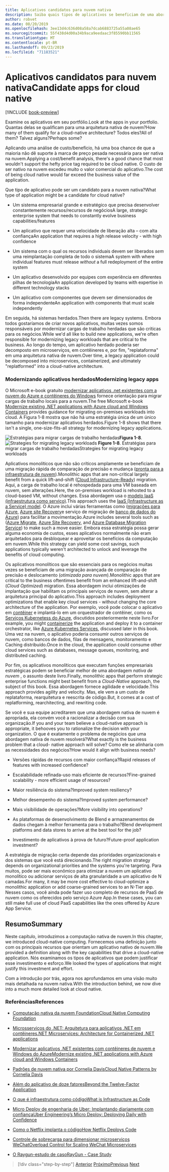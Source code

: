 ```yaml
---
title: Aplicativos candidatos para nuvem nativa
description: Saiba quais tipos de aplicativos se beneficiam de uma abordagem nativa de nuvem
author: robvet
ms.date: 08/20/2019
ms.openlocfilehash: 3ee13d4c636d08a58a7dcab6883725a55a08ae65
ms.sourcegitcommit: 55f438d4d00a34b9aca9eedaac3f85590bb11565
ms.translationtype: MT
ms.contentlocale: pt-BR
ms.lasthandoff: 09/23/2019
ms.locfileid: "71183521"
---
```

# <a name="candidate-apps-for-cloud-native"></a><span data-ttu-id="21e71-103">Aplicativos candidatos para nuvem nativa</span><span class="sxs-lookup"><span data-stu-id="21e71-103">Candidate apps for cloud native</span></span>

[!INCLUDE [book-preview](../../../includes/book-preview.md)]

<span data-ttu-id="21e71-104">Examine os aplicativos em seu portfólio.</span><span class="sxs-lookup"><span data-stu-id="21e71-104">Look at the apps in your portfolio.</span></span> <span data-ttu-id="21e71-105">Quantas delas se qualificam para uma arquitetura nativa de nuvem?</span><span class="sxs-lookup"><span data-stu-id="21e71-105">How many of them qualify for a cloud-native architecture?</span></span> <span data-ttu-id="21e71-106">Todos eles?</span><span class="sxs-lookup"><span data-stu-id="21e71-106">All of them?</span></span> <span data-ttu-id="21e71-107">Talvez alguns?</span><span class="sxs-lookup"><span data-stu-id="21e71-107">Perhaps some?</span></span>

<span data-ttu-id="21e71-108">Aplicando uma análise de custo/benefício, há uma boa chance de que a maioria não dê suporte à marca de preço pesada necessária para ser nativa na nuvem.</span><span class="sxs-lookup"><span data-stu-id="21e71-108">Applying a cost/benefit analysis, there's a good chance that most wouldn't support the hefty price tag required to be cloud native.</span></span> <span data-ttu-id="21e71-109">O custo de ser nativo na nuvem excedeu muito o valor comercial do aplicativo.</span><span class="sxs-lookup"><span data-stu-id="21e71-109">The cost of being cloud native would far exceed the business value of the application.</span></span>

<span data-ttu-id="21e71-110">Que tipo de aplicativo pode ser um candidato para a nuvem nativa?</span><span class="sxs-lookup"><span data-stu-id="21e71-110">What type of application might be a candidate for cloud native?</span></span>

- <span data-ttu-id="21e71-111">Um sistema empresarial grande e estratégico que precisa desenvolver constantemente recursos/recursos de negócios</span><span class="sxs-lookup"><span data-stu-id="21e71-111">A large, strategic enterprise system that needs to constantly evolve business capabilities/features</span></span>

- <span data-ttu-id="21e71-112">Um aplicativo que requer uma velocidade de liberação alta – com alta confiança</span><span class="sxs-lookup"><span data-stu-id="21e71-112">An application that requires a high release velocity - with high confidence</span></span>

- <span data-ttu-id="21e71-113">Um sistema com o qual os recursos individuais devem ser liberados *sem* uma reimplantação completa de todo o sistema</span><span class="sxs-lookup"><span data-stu-id="21e71-113">A system with where individual features must release *without* a full redeployment of the entire system</span></span>

- <span data-ttu-id="21e71-114">Um aplicativo desenvolvido por equipes com experiência em diferentes pilhas de tecnologia</span><span class="sxs-lookup"><span data-stu-id="21e71-114">An application developed by teams with expertise in different technology stacks</span></span>

- <span data-ttu-id="21e71-115">Um aplicativo com componentes que devem ser dimensionados de forma independente</span><span class="sxs-lookup"><span data-stu-id="21e71-115">An application with components that must scale independently</span></span>

<span data-ttu-id="21e71-116">Em seguida, há sistemas herdados.</span><span class="sxs-lookup"><span data-stu-id="21e71-116">Then there are legacy systems.</span></span> <span data-ttu-id="21e71-117">Embora todos gostaríamos de criar novos aplicativos, muitas vezes somos responsáveis por modernizar cargas de trabalho herdadas que são críticas para os negócios.</span><span class="sxs-lookup"><span data-stu-id="21e71-117">While we'd all like to build new applications, we're often responsible for modernizing legacy workloads that are critical to the business.</span></span> <span data-ttu-id="21e71-118">Ao longo do tempo, um aplicativo herdado poderia ser decomposto em microserviços, em contêineres e, por fim, "replataforma" em uma arquitetura nativa de nuvem.</span><span class="sxs-lookup"><span data-stu-id="21e71-118">Over time, a legacy application could be decomposed into microservices, containerized, and ultimately "replatformed" into a cloud-native architecture.</span></span>  

### <a name="modernizing-legacy-apps"></a><span data-ttu-id="21e71-119">Modernizando aplicativos herdados</span><span class="sxs-lookup"><span data-stu-id="21e71-119">Modernizing legacy apps</span></span>

<span data-ttu-id="21e71-120">O Microsoft e-book gratuito [modernizar aplicativos .net existentes com a nuvem do Azure e contêineres do Windows](https://dotnet.microsoft.com/download/thank-you/modernizing-existing-net-apps-ebook) fornece orientação para migrar cargas de trabalho locais para a nuvem.</span><span class="sxs-lookup"><span data-stu-id="21e71-120">The free Microsoft e-book [Modernize existing .NET applications with Azure cloud and Windows Containers](https://dotnet.microsoft.com/download/thank-you/modernizing-existing-net-apps-ebook) provides guidance for migrating on-premises workloads into cloud.</span></span> <span data-ttu-id="21e71-121">A Figura 1-8 mostra que não há uma estratégia única de um único tamanho para modernizar aplicativos herdados.</span><span class="sxs-lookup"><span data-stu-id="21e71-121">Figure 1-8 shows that there isn't a single, one-size-fits-all strategy for modernizing legacy applications.</span></span>

<span data-ttu-id="21e71-122">![Estratégias para migrar cargas de](./media/strategies-for-migrating-legacy-workloads.png)
trabalho herdadas**Figura 1-8**.</span><span class="sxs-lookup"><span data-stu-id="21e71-122">![Strategies for migrating legacy workloads](./media/strategies-for-migrating-legacy-workloads.png)
**Figure 1-8**.</span></span> <span data-ttu-id="21e71-123">Estratégias para migrar cargas de trabalho herdadas</span><span class="sxs-lookup"><span data-stu-id="21e71-123">Strategies for migrating legacy workloads</span></span>

<span data-ttu-id="21e71-124">Aplicativos monolíticos que não são críticos amplamente se beneficiam de uma migração rápida de comparação de precisão e mudança ([pronta para a infraestrutura de nuvem](https://docs.microsoft.com/dotnet/standard/modernize-with-azure-and-containers/lift-and-shift-existing-apps-azure-iaas)).</span><span class="sxs-lookup"><span data-stu-id="21e71-124">Monolithic apps that are non-critical largely benefit from a quick lift-and-shift ([Cloud Infrastructure-Ready](https://docs.microsoft.com/dotnet/standard/modernize-with-azure-and-containers/lift-and-shift-existing-apps-azure-iaas)) migration.</span></span> <span data-ttu-id="21e71-125">Aqui, a carga de trabalho local é rehospedada para uma VM baseada em nuvem, sem alterações.</span><span class="sxs-lookup"><span data-stu-id="21e71-125">Here, the on-premises workload is rehosted to a cloud-based VM, without changes.</span></span> <span data-ttu-id="21e71-126">Essa abordagem usa o [modelo IaaS (infraestrutura como serviço)](https://azure.microsoft.com/overview/what-is-iaas/).</span><span class="sxs-lookup"><span data-stu-id="21e71-126">This approach uses the [IaaS (Infrastructure as a Service) model](https://azure.microsoft.com/overview/what-is-iaas/).</span></span> <span data-ttu-id="21e71-127">O Azure inclui várias ferramentas como ([migrações para Azure](https://aka.ms/azuremigrate), [Azure site Recovery](https://azure.microsoft.com/services/site-recovery/)e serviço de migração de [banco de dados do Azure](https://azure.microsoft.com/campaigns/database-migration/)) para facilitar a movimentação.</span><span class="sxs-lookup"><span data-stu-id="21e71-127">Azure includes several tools such as ([Azure Migrate](https://aka.ms/azuremigrate), [Azure Site Recovery](https://azure.microsoft.com/services/site-recovery/), and [Azure Database Migration Service](https://azure.microsoft.com/campaigns/database-migration/)) to make such a move easier.</span></span> <span data-ttu-id="21e71-128">Embora essa estratégia possa gerar alguma economia de custos, esses aplicativos normalmente não eram arquitetados para desbloquear e aproveitar os benefícios da computação em nuvem.</span><span class="sxs-lookup"><span data-stu-id="21e71-128">While this strategy can yield some cost savings, such applications typically weren't architected to unlock and leverage the benefits of cloud computing.</span></span> 

<span data-ttu-id="21e71-129">Os aplicativos monolíticos que são essenciais para os negócios muitas vezes se beneficiam de uma migração avançada de comparação de precisão e deslocamento (*otimizada para nuvem*).</span><span class="sxs-lookup"><span data-stu-id="21e71-129">Monolithic apps that are critical to the business oftentimes benefit from an enhanced lift-and-shift (*Cloud Optimized*) migration.</span></span> <span data-ttu-id="21e71-130">Essa abordagem inclui otimizações de implantação que habilitam os principais serviços de nuvem, sem alterar a arquitetura principal do aplicativo.</span><span class="sxs-lookup"><span data-stu-id="21e71-130">This approach includes deployment optimizations that enable key cloud services - without changing the core architecture of the application.</span></span> <span data-ttu-id="21e71-131">Por exemplo, você pode colocar o aplicativo em [contêiner](https://docs.microsoft.com/virtualization/windowscontainers/about/) e implantá-lo em um orquestrador de contêiner, como os [Serviços Kubernetess do Azure](https://azure.microsoft.com/services/kubernetes-service/), discutidos posteriormente neste livro.</span><span class="sxs-lookup"><span data-stu-id="21e71-131">For example, you might [containerize](https://docs.microsoft.com/virtualization/windowscontainers/about/) the application and deploy it to a container orchestrator, like [Azure Kubernetes Services](https://azure.microsoft.com/services/kubernetes-service/), discussed later in this book.</span></span> <span data-ttu-id="21e71-132">Uma vez na nuvem, o aplicativo poderia consumir outros serviços de nuvem, como bancos de dados, filas de mensagens, monitoramento e Caching distribuído.</span><span class="sxs-lookup"><span data-stu-id="21e71-132">Once in the cloud, the application could consume other cloud services such as databases, message queues, monitoring, and distributed caching.</span></span>

<span data-ttu-id="21e71-133">Por fim, os aplicativos monolíticos que executam funções empresariais estratégicas podem se beneficiar melhor de uma abordagem *nativa de nuvem* , o assunto deste livro.</span><span class="sxs-lookup"><span data-stu-id="21e71-133">Finally, monolithic apps that perform strategic enterprise functions might best benefit from a *Cloud-Native* approach, the subject of this book.</span></span> <span data-ttu-id="21e71-134">Essa abordagem fornece agilidade e velocidade.</span><span class="sxs-lookup"><span data-stu-id="21e71-134">This approach provides agility and velocity.</span></span> <span data-ttu-id="21e71-135">Mas, ele vem a um custo de replataforma, rearquitetura e reescrita de código.</span><span class="sxs-lookup"><span data-stu-id="21e71-135">But, it comes at a cost of replatforming, rearchitecting, and rewriting code.</span></span>

<span data-ttu-id="21e71-136">Se você e sua equipe acreditarem que uma abordagem nativa de nuvem é apropriada, ela convém você a racionalizar a decisão com sua organização.</span><span class="sxs-lookup"><span data-stu-id="21e71-136">If you and your team believe a cloud-native approach is appropriate, it behooves you to rationalize the decision with your organization.</span></span> <span data-ttu-id="21e71-137">O que é exatamente o problema de negócios que uma abordagem nativa de nuvem resolverá?</span><span class="sxs-lookup"><span data-stu-id="21e71-137">What exactly is the business problem that a cloud- native approach will solve?</span></span> <span data-ttu-id="21e71-138">Como ele se alinharia com as necessidades dos negócios?</span><span class="sxs-lookup"><span data-stu-id="21e71-138">How would it align with business needs?</span></span>

- <span data-ttu-id="21e71-139">Versões rápidas de recursos com maior confiança?</span><span class="sxs-lookup"><span data-stu-id="21e71-139">Rapid releases of features with increased confidence?</span></span>

- <span data-ttu-id="21e71-140">Escalabilidade refinada-uso mais eficiente de recursos?</span><span class="sxs-lookup"><span data-stu-id="21e71-140">Fine-grained scalability - more efficient usage of resources?</span></span>

- <span data-ttu-id="21e71-141">Maior resiliência do sistema?</span><span class="sxs-lookup"><span data-stu-id="21e71-141">Improved system resiliency?</span></span>

- <span data-ttu-id="21e71-142">Melhor desempenho do sistema?</span><span class="sxs-lookup"><span data-stu-id="21e71-142">Improved system performance?</span></span>

- <span data-ttu-id="21e71-143">Mais visibilidade de operações?</span><span class="sxs-lookup"><span data-stu-id="21e71-143">More visibility into operations?</span></span>

- <span data-ttu-id="21e71-144">As plataformas de desenvolvimento de Blend e armazenamentos de dados chegam à melhor ferramenta para o trabalho?</span><span class="sxs-lookup"><span data-stu-id="21e71-144">Blend development platforms and data stores to arrive at the best tool for the job?</span></span>

- <span data-ttu-id="21e71-145">Investimento de aplicativos à prova de futuro?</span><span class="sxs-lookup"><span data-stu-id="21e71-145">Future-proof application investment?</span></span>

<span data-ttu-id="21e71-146">A estratégia de migração certa depende das prioridades organizacionais e dos sistemas que você está direcionando.</span><span class="sxs-lookup"><span data-stu-id="21e71-146">The right migration strategy depends on organizational priorities and the systems you're targeting.</span></span> <span data-ttu-id="21e71-147">Para muitos, pode ser mais econômico para otimizar a nuvem um aplicativo monolítico ou adicionar serviços de alta granularidade a um aplicativo de N camadas.</span><span class="sxs-lookup"><span data-stu-id="21e71-147">For many, it may be more cost effective to cloud-optimize a monolithic application or add coarse-grained services to an N-Tier app.</span></span> <span data-ttu-id="21e71-148">Nesses casos, você ainda pode fazer uso completo de recursos de PaaS de nuvem como os oferecidos pelo serviço Azure App.</span><span class="sxs-lookup"><span data-stu-id="21e71-148">In these cases, you can still make full use of cloud PaaS capabilities like the ones offered by Azure App Service.</span></span>

## <a name="summary"></a><span data-ttu-id="21e71-149">Resumo</span><span class="sxs-lookup"><span data-stu-id="21e71-149">Summary</span></span>

<span data-ttu-id="21e71-150">Neste capítulo, introduzimos a computação nativa de nuvem.</span><span class="sxs-lookup"><span data-stu-id="21e71-150">In this chapter, we introduced cloud-native computing.</span></span> <span data-ttu-id="21e71-151">Fornecemos uma definição junto com os principais recursos que orientam um aplicativo nativo de nuvem.</span><span class="sxs-lookup"><span data-stu-id="21e71-151">We provided a definition along with the key capabilities that drive a cloud-native application.</span></span> <span data-ttu-id="21e71-152">Nós examinamos os tipos de aplicativos que podem justificar esse investimento e esforço.</span><span class="sxs-lookup"><span data-stu-id="21e71-152">We looked the types of applications that might justify this investment and effort.</span></span>

<span data-ttu-id="21e71-153">Com a introdução por trás, agora nos aprofundamos em uma visão muito mais detalhada na nuvem nativa.</span><span class="sxs-lookup"><span data-stu-id="21e71-153">With the introduction behind, we now dive into a much more detailed look at cloud native.</span></span>

### <a name="references"></a><span data-ttu-id="21e71-154">Referências</span><span class="sxs-lookup"><span data-stu-id="21e71-154">References</span></span>

- [<span data-ttu-id="21e71-155">Computação nativa da nuvem Foundation</span><span class="sxs-lookup"><span data-stu-id="21e71-155">Cloud Native Computing Foundation</span></span>](https://www.cncf.io/)

- [<span data-ttu-id="21e71-156">Microsserviços do .NET: Arquitetura para aplicativos .NET em contêineres</span><span class="sxs-lookup"><span data-stu-id="21e71-156">.NET Microservices: Architecture for Containerized .NET applications</span></span>](https://dotnet.microsoft.com/download/thank-you/microservices-architecture-ebook)

- [<span data-ttu-id="21e71-157">Modernizar aplicativos .NET existentes com contêineres de nuvem e Windows do Azure</span><span class="sxs-lookup"><span data-stu-id="21e71-157">Modernize existing .NET applications with Azure cloud and Windows Containers</span></span>](https://dotnet.microsoft.com/download/thank-you/modernizing-existing-net-apps-ebook)

- [<span data-ttu-id="21e71-158">Padrões de nuvem nativa por Cornelia Davis</span><span class="sxs-lookup"><span data-stu-id="21e71-158">Cloud Native Patterns by Cornelia Davis</span></span>](https://www.manning.com/books/cloud-native-patterns)

- [<span data-ttu-id="21e71-159">Além do aplicativo de doze fatores</span><span class="sxs-lookup"><span data-stu-id="21e71-159">Beyond the Twelve-Factor Application</span></span>](https://content.pivotal.io/blog/beyond-the-twelve-factor-app)

- [<span data-ttu-id="21e71-160">O que é infraestrutura como código</span><span class="sxs-lookup"><span data-stu-id="21e71-160">What is Infrastructure as Code</span></span>](https://docs.microsoft.com/azure/devops/learn/what-is-infrastructure-as-code)

- [<span data-ttu-id="21e71-161">Micro Deploy de engenharia de Uber: Implantando diariamente com confiança</span><span class="sxs-lookup"><span data-stu-id="21e71-161">Uber Engineering’s Micro Deploy: Deploying Daily with Confidence</span></span>](https://eng.uber.com/micro-deploy/)

- [<span data-ttu-id="21e71-162">Como o Netflix implanta o código</span><span class="sxs-lookup"><span data-stu-id="21e71-162">How Netflix Deploys Code</span></span>](https://www.infoq.com/news/2013/06/netflix/)

- [<span data-ttu-id="21e71-163">Controle de sobrecarga para dimensionar microserviços WeChat</span><span class="sxs-lookup"><span data-stu-id="21e71-163">Overload Control for Scaling WeChat Microservices</span></span>](https://www.cs.columbia.edu/~ruigu/papers/socc18-final100.pdf)

- [<span data-ttu-id="21e71-164">O Raygun-estudo de caso</span><span class="sxs-lookup"><span data-stu-id="21e71-164">RayGun - Case Study</span></span>](https://raygun.com/case-study/ovation)

>[!div class="step-by-step"]
><span data-ttu-id="21e71-165">[Anterior](definition.md)
>[Próximo](introduce-eshoponcontainers-reference-app.md)</span><span class="sxs-lookup"><span data-stu-id="21e71-165">[Previous](definition.md)
[Next](introduce-eshoponcontainers-reference-app.md)</span></span> <!-- Next Chapter -->
